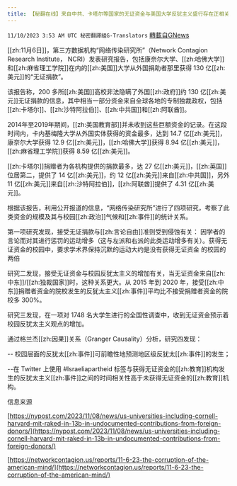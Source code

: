 ```yaml
---
title: 【秘翻在线】来自中共、卡塔尔等国家的无证资金与美国大学反犹主义盛行存在正相关关系
---
```

`11/10/2023 3:53 AM UTC 秘密翻譯組G-Translators` [轉載自GNews](https://gnews.org/articles/1953476)

[[zh:11月6日]]，第三方数据机构“网络传染研究所”（Network Contagion Research Institute， NCRI）发表研究报告，包括康奈尔大学、[[zh:哈佛大学]]和[[zh:麻省理工学院]]在内的[[zh:美国]]大学从外国捐助者那里获得 130 亿[[zh:美元]]的“无证捐款”。

该报告称，200 多所[[zh:美国]]高校非法隐瞒了外国[[zh:政府]]约 130 亿[[zh:美元]]无证捐款的信息，其中相当一部分资金来自全球各地的专制独裁政权，包括[[zh:卡塔尔]]、[[zh:沙特阿拉伯]]、[[zh:中共国]]和[[zh:阿联酋]]。

2014年至2019年期间，[[zh:美国教育部]]并未收到这些巨额资金的记录。在这段时间内，卡内基梅隆大学从外国实体获得的资金最多，达到 14.7 亿[[zh:美元]]，康奈尔大学获得 12.9 亿[[zh:美元]]，[[zh:哈佛大学]]获得 8.94 亿[[zh:美元]]，[[zh:麻省理工学院]]获得 8.59 亿[[zh:美元]]。

[[zh:卡塔尔]]捐赠者为各机构提供的捐款最多，达 27 亿[[zh:美元]]，[[zh:英国]]位居第二，提供了 14 亿[[zh:美元]]，约 12 亿[[zh:美元]]来自[[zh:中共国]]，另外 11 亿[[zh:美元]]来自[[zh:沙特阿拉伯]]，[[zh:阿联酋]]提供了 4.31 亿[[zh:美元]]。

根据该报告，利用公开报道的信息，“网络传染研究所”进行了四项研究，考察了此类资金的规模及其与校园[[zh:政治]]气候和[[zh:事件]]的统计关系。

第一项研究发现，接受无证捐款与[[zh:言论自由]]准则受到侵蚀有关： 因学者的言论而对其进行惩罚的运动增多（这与左派和右派的此类运动增多有关）。获得无证资金的校园中，要求学术界保持沉默的运动大约是没有获得无证资金 的校园的两倍

研究二发现，接受无证资金与校园反犹太主义的增加有关，当无证资金来自[[zh:中东]]/[[zh:独裁国家]]时，这种关系更大。从 2015 年到 2020 年，接受[[zh:中东]]捐赠者资金的院校发生的反犹太主义[[zh:事件]]平均比不接受捐赠者资金的院校多 300%。

研究三发现，在一项对 1748 名大学生进行的全国性调查中，收到无证资金预示着校园反犹太主义观点的增加。

通过格兰杰[[zh:因果]]关系（Granger Causality）分析，研究四发现：

-- 校园层面的反犹太[[zh:事件]]可前瞻性地预测地区级反犹太[[zh:事件]]的发生；

--在 Twitter 上使用 #Israeliapartheid 标签与获得无证资金的[[zh:教育]]机构发生的反犹太主义[[zh:事件]]之间的时间相关性高于未获得无证资金的[[zh:教育]]机构。

信息来源

[https://nypost.com/2023/11/08/news/us-universities-including-cornell-harvard-mit-raked-in-13b-in-undocumented-contributions-from-foreign-donors/](https://nypost.com/2023/11/08/news/us-universities-including-cornell-harvard-mit-raked-in-13b-in-undocumented-contributions-from-foreign-donors/)

[https://networkcontagion.us/reports/11-6-23-the-corruption-of-the-american-mind/](https://networkcontagion.us/reports/11-6-23-the-corruption-of-the-american-mind/)
